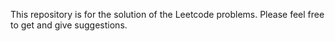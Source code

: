 This repository is for the solution of the Leetcode problems. Please feel free to get and give suggestions.
